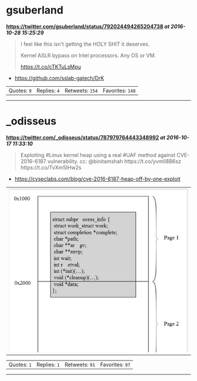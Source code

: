 # gsuberland
**https://twitter.com/gsuberland/status/792024494265204738 _at 2016-10-28 15:25:29_**
<blockquote>
I feel like this isn't getting the HOLY SHIT it deserves.

Kernel ASLR bypass on Intel processors. Any OS or VM.

https://t.co/cTKTuLsMpu
</blockquote>

* https://github.com/sslab-gatech/DrK

<table><tr>
<td>Quotes: <code>9</code></td>
<td>Replies: <code>4</code></td>
<td>Retweets: <code>154</code></td>
<td>Favorites: <code>148</code></td>
</tr></table>

---

# _odisseus
**https://twitter.com/_odisseus/status/787979764443348992 _at 2016-10-17 11:33:10_**
<blockquote>
Exploiting #Linux kernel heap using a real #UAF method against CVE-2016-6187 vulnerability. cc: @binitamshah https://t.co/yvmII8B6sz https://t.co/TvXm5IHw2s
</blockquote>

* https://cyseclabs.com/blog/cve-2016-6187-heap-off-by-one-exploit

<table><tr>
<td><img src="pictures/http+++pbs.twimg.com+media+Cu92zVWWAAAln9K.jpg" alt="http://pbs.twimg.com/media/Cu92zVWWAAAln9K.jpg"></td>
</table></tr>
<table><tr>
<td>Quotes: <code>1</code></td>
<td>Replies: <code>1</code></td>
<td>Retweets: <code>91</code></td>
<td>Favorites: <code>97</code></td>
</tr></table>

---

